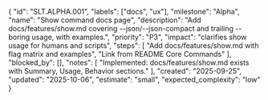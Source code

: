 {
  "id": "SLT.ALPHA.001",
  "labels": ["docs", "ux"],
  "milestone": "Alpha",
  "name": "Show command docs page",
  "description": "Add docs/features/show.md covering --json/--json-compact and trailing --boring usage, with examples.",
  "priority": "P3",
  "impact": "clarifies show usage for humans and scripts",
  "steps": [
    "Add docs/features/show.md with flag matrix and examples",
    "Link from README Core Commands"
  ],
  "blocked_by": [],
  "notes": [
    "Implemented: docs/features/show.md exists with Summary, Usage, Behavior sections."
  ],
  "created": "2025-09-25",
  "updated": "2025-10-06",
  "estimate": "small",
  "expected_complexity": "low"
}

